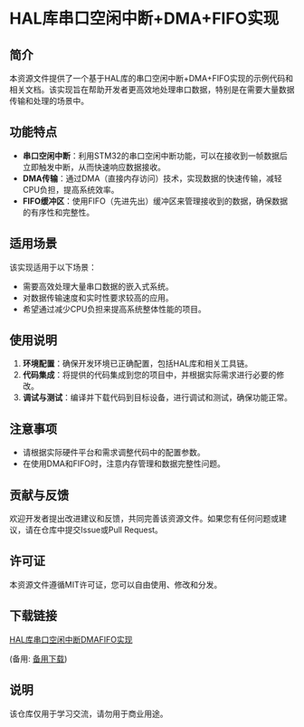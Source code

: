 # HAL库串口空闲中断+DMA+FIFO实现

## 简介
本资源文件提供了一个基于HAL库的串口空闲中断+DMA+FIFO实现的示例代码和相关文档。该实现旨在帮助开发者更高效地处理串口数据，特别是在需要大量数据传输和处理的场景中。

## 功能特点
- **串口空闲中断**：利用STM32的串口空闲中断功能，可以在接收到一帧数据后立即触发中断，从而快速响应数据接收。
- **DMA传输**：通过DMA（直接内存访问）技术，实现数据的快速传输，减轻CPU负担，提高系统效率。
- **FIFO缓冲区**：使用FIFO（先进先出）缓冲区来管理接收到的数据，确保数据的有序性和完整性。

## 适用场景
该实现适用于以下场景：
- 需要高效处理大量串口数据的嵌入式系统。
- 对数据传输速度和实时性要求较高的应用。
- 希望通过减少CPU负担来提高系统整体性能的项目。

## 使用说明
1. **环境配置**：确保开发环境已正确配置，包括HAL库和相关工具链。
2. **代码集成**：将提供的代码集成到您的项目中，并根据实际需求进行必要的修改。
3. **调试与测试**：编译并下载代码到目标设备，进行调试和测试，确保功能正常。

## 注意事项
- 请根据实际硬件平台和需求调整代码中的配置参数。
- 在使用DMA和FIFO时，注意内存管理和数据完整性问题。

## 贡献与反馈
欢迎开发者提出改进建议和反馈，共同完善该资源文件。如果您有任何问题或建议，请在仓库中提交Issue或Pull Request。

## 许可证
本资源文件遵循MIT许可证，您可以自由使用、修改和分发。

## 下载链接
[HAL库串口空闲中断DMAFIFO实现](https://pan.quark.cn/s/3faa9e463521) 

(备用: [备用下载](https://pan.baidu.com/s/18lNAHIfOgVvbJRYkoK5X_g?pwd=1234))

## 说明

该仓库仅用于学习交流，请勿用于商业用途。
